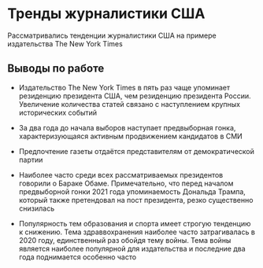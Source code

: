 # Тренды журналистики США
Рассматривались тенденции журналистики США на примере издательства The New York Times
## Выводы по работе

- Издательство The New York Times в пять раз чаще упоминает резиденцию президента США, чем резиденцию президента России. Увеличение количества статей связано с наступлением крупных исторических событий

- За два года до начала выборов наступает предвыборная гонка, характеризующаяся активным продвижением кандидатов в СМИ

- Предпочтение газеты отдаётся представителям от демократической партии

- Наиболее часто среди всех рассматриваемых президентов говорили о Бараке Обаме. Примечательно, что перед началом предвыборной гонки 2021 года упоминаемость Дональда Трампа, который также претендовал на пост президента, резко существенно снизилась

- Популярность тем образования и спорта имеет строгую тенденцию к снижению. Тема здраввохранения наиболее часто затрагивалась в 2020 году, единственный раз обойдя тему войны. Тема войны является наиболее популярной для издательства и последние два года поднимается особенно часто
